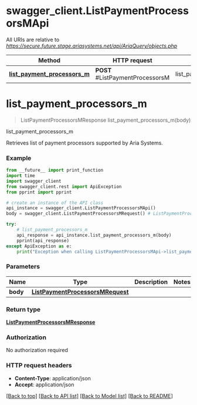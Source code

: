 # swagger_client.ListPaymentProcessorsMApi

All URIs are relative to *https://secure.future.stage.ariasystems.net/api/AriaQuery/objects.php*

Method | HTTP request | Description
------------- | ------------- | -------------
[**list_payment_processors_m**](ListPaymentProcessorsMApi.md#list_payment_processors_m) | **POST** #ListPaymentProcessorsM | list_payment_processors_m


# **list_payment_processors_m**
> ListPaymentProcessorsMResponse list_payment_processors_m(body)

list_payment_processors_m

Retrieves list of payment processors supported by Aria Systems. 

### Example
```python
from __future__ import print_function
import time
import swagger_client
from swagger_client.rest import ApiException
from pprint import pprint

# create an instance of the API class
api_instance = swagger_client.ListPaymentProcessorsMApi()
body = swagger_client.ListPaymentProcessorsMRequest() # ListPaymentProcessorsMRequest | 

try:
    # list_payment_processors_m
    api_response = api_instance.list_payment_processors_m(body)
    pprint(api_response)
except ApiException as e:
    print("Exception when calling ListPaymentProcessorsMApi->list_payment_processors_m: %s\n" % e)
```

### Parameters

Name | Type | Description  | Notes
------------- | ------------- | ------------- | -------------
 **body** | [**ListPaymentProcessorsMRequest**](ListPaymentProcessorsMRequest.md)|  | 

### Return type

[**ListPaymentProcessorsMResponse**](ListPaymentProcessorsMResponse.md)

### Authorization

No authorization required

### HTTP request headers

 - **Content-Type**: application/json
 - **Accept**: application/json

[[Back to top]](#) [[Back to API list]](../README.md#documentation-for-api-endpoints) [[Back to Model list]](../README.md#documentation-for-models) [[Back to README]](../README.md)

